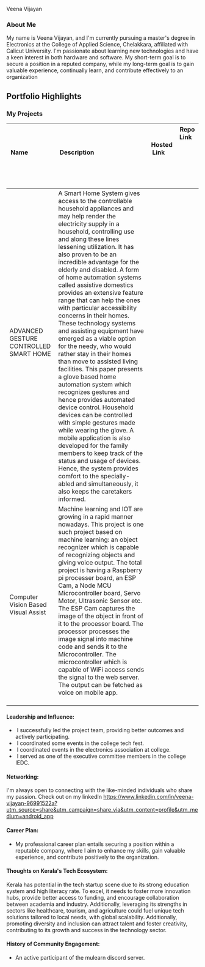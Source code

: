 Veena Vijayan 

### About Me

My name is Veena Vijayan, and I'm currently pursuing a master's degree in Electronics at the College of Applied Science, Chelakkara, affiliated with Calicut University. I'm passionate about learning new technologies and have a keen interest in both hardware and software. My short-term goal is to secure a position in a reputed company, while my long-term goal is to gain valuable experience, continually learn, and contribute effectively to an organization


## Portfolio Highlights

### My Projects

| Name                | Description                                                               | Hosted Link                              | Repo Link                                                      |
|---------------------|---------------------------------------------------------------------------|------------------------------------------|----------------------------------------------------------------|
| ADVANCED GESTURE CONTROLLED SMART HOME  | A Smart Home System gives access to the controllable household appliances and may help render the electricity supply in a household, controlling use and along these lines lessening utilization. It has also proven to be an incredible advantage for the elderly and disabled. A form of home automation systems called assistive domestics provides an extensive feature range that can help the ones with particular accessibility concerns in their homes. These technology systems and assisting equipment have emerged as a viable option for the needy, who would rather stay in their homes than move to assisted living facilities. This paper presents a glove based home automation system which recognizes gestures and hence provides automated device control. Household devices can be controlled with simple gestures made while wearing the glove. A mobile application is also developed for the family members to keep track of the status and usage of devices. Hence, the system provides comfort to the specially-abled and simultaneously, it also keeps the caretakers informed.      |    |              |
| Computer Vision Based Visual Assist | Machine learning and IOT are growing in a rapid manner nowadays. This project is one such project based on machine learning: an object recognizer which is capable of recognizing objects and giving voice output. The total project is having a Raspberry pi processer board, an ESP Cam, a Node MCU Microcontroller board, Servo Motor, Ultrasonic Sensor etc. The ESP Cam captures the image of the object in front of it to the processor board. The processor processes the image signal into machine code and sends it to the Microcontroller. The microcontroller which is capable of WiFi access sends the signal to the web server. The output can be fetched as voice on mobile app.                                      |  |          |

#### Leadership and Influence:
-  I successfully led the project team, providing better outcomes and actively participating.
-  I coordinated some events in the college tech fest.
-  I coordinated events in the electronics association at college.
-  I served as one of the executive committee members in the college IEDC.

#### Networking:

I'm always open to connecting with the like-minded individuals who share my passion.
Check out on my linkedIn
https://www.linkedin.com/in/veena-vijayan-96991522a?utm_source=share&utm_campaign=share_via&utm_content=profile&utm_medium=android_app

#### Career Plan:

- My professional career plan entails securing a position within a reputable company, where I aim to enhance my skills, gain valuable experience, and contribute positively to the organization.

#### Thoughts on Kerala's Tech Ecosystem:
Kerala has potential in the tech startup scene due to its strong education system and high literacy rate. To excel, it needs to foster more innovation hubs, provide better access to funding, and encourage collaboration between academia and industry. Additionally, leveraging its strengths in sectors like healthcare, tourism, and agriculture could fuel unique tech solutions tailored to local needs, with global scalability. Additionally, promoting diversity and inclusion can attract talent and foster creativity, contributing to its growth and success in the technology sector.

#### History of Community Engagement:

- An active participant of the mulearn discord server.
